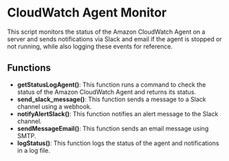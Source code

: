 # CloudWatch Agent Monitor

This script monitors the status of the Amazon CloudWatch Agent on a server and sends notifications via Slack and email if the agent is stopped or not running, while also logging these events for reference.

## Functions

- **getStatusLogAgent()**: This function runs a command to check the status of the Amazon CloudWatch Agent and returns its status.
- **send_slack_message()**: This function sends a message to a Slack channel using a webhook.
- **notifyAlertSlack()**: This function notifies an alert message to the Slack channel.
- **sendMessageEmail()**: This function sends an email message using SMTP.
- **logStatus()**: This function logs the status of the agent and notifications in a log file.
